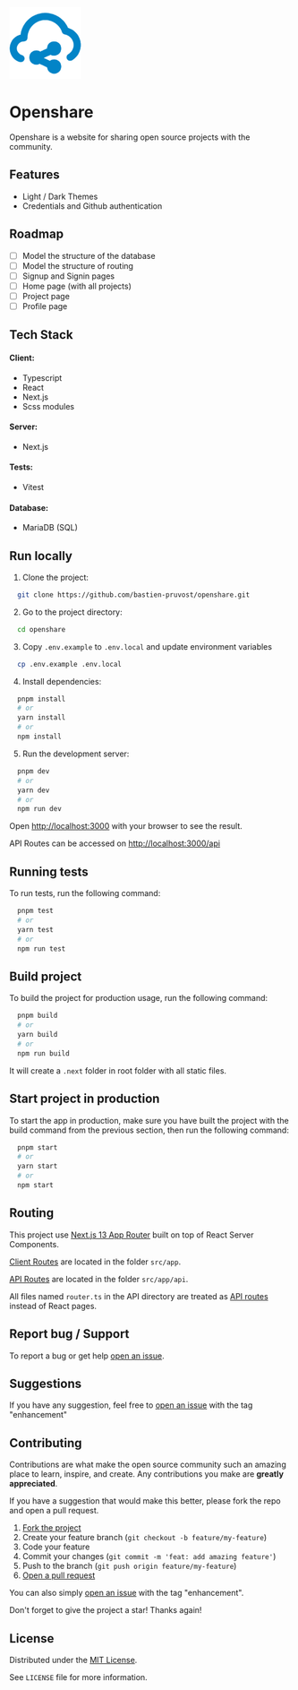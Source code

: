 <!-- prettier-ignore-start -->

<!-- Rename all occurences with Cmd + D :

Openshare
openshare
www.openshare.dev
https://www.openshare.dev

 -->


<a href="">
  <img src="./public/og.png" alt="Logo" width="128" >
</a>


# Openshare

Openshare is a website for sharing open source projects with the community.

<!-- [www.openshare.dev](https://www.openshare.dev) -->


<!-- ![App Screenshot](https://via.placeholder.com/468x300?text=App+Screenshot+Here) -->


<!-- ## About the project

Much longer description of the project -->


## Features

- Light / Dark Themes
- Credentials and Github authentication


## Roadmap

- [ ] Model the structure of the database
- [ ] Model the structure of routing
- [ ] Signup and Signin pages
- [ ] Home page (with all projects)
- [ ] Project page
- [ ] Profile page

<!-- - [x] ~Add OG image for blog using @vercel/og~ -->



<!-- ## Known Issues

- Live previews
- Fullscreen mode
- ~Cross platform~
- ~Light/dark mode toggle~ -->



<!-- ## Note on something  

> **info**  
> This project is using Next.js 13.2

> **warning**  
> This project is using Next.js 13.2 -->


## Tech Stack

#### Client:
- Typescript
- React
- Next.js
- Scss modules

#### Server:
- Next.js

#### Tests:
- Vitest

#### Database:
- MariaDB (SQL)


## Run locally

1. Clone the project:

```bash
  git clone https://github.com/bastien-pruvost/openshare.git
```

2. Go to the project directory:

```bash
  cd openshare
```

3. Copy `.env.example` to `.env.local` and update environment variables

```bash
  cp .env.example .env.local
```

4. Install dependencies:

```bash
  pnpm install
  # or
  yarn install
  # or
  npm install
```

5. Run the development server:

```bash
  pnpm dev
  # or
  yarn dev
  # or
  npm run dev
```

Open [http://localhost:3000](http://localhost:3000) with your browser to see the result.

API Routes can be accessed on [http://localhost:3000/api](http://localhost:3000/api)


## Running tests

To run tests, run the following command:

```bash
  pnpm test
  # or
  yarn test
  # or
  npm run test
```


## Build project

To build the project for production usage, run the following command:

```bash
  pnpm build
  # or
  yarn build
  # or
  npm run build
```

It will create a `.next` folder in root folder with all static files.


## Start project in production

To start the app in production, make sure you have built the project with the build command from the previous section, then run the following command:

```bash
  pnpm start
  # or
  yarn start
  # or
  npm start
```


## Routing

This project use [Next.js 13 App Router](https://beta.nextjs.org/docs/routing/fundamentals) built on top of React Server Components.

[Client Routes](https://beta.nextjs.org/docs/routing/defining-routes) are located in the folder `src/app`.

[API Routes](https://beta.nextjs.org/docs/routing/route-handlers) are located in the folder `src/app/api`.

All files named `router.ts` in the API directory are treated as [API routes](https://beta.nextjs.org/docs/routing/route-handlers) instead of React pages.


## Report bug / Support

To report a bug or get help [open an issue](https://github.com/bastien-pruvost/openshare/issues).


## Suggestions

If you have any suggestion, feel free to [open an issue](https://github.com/bastien-pruvost/openshare/issues) with the tag "enhancement"


## Contributing

Contributions are what make the open source community such an amazing place to learn, inspire, and create. Any contributions you make are **greatly appreciated**.

If you have a suggestion that would make this better, please fork the repo and open a pull request.

1. [Fork the project](https://github.com/bastien-pruvost/openshare/fork)
2. Create your feature branch (`git checkout -b feature/my-feature`)
3. Code your feature
4. Commit your changes (`git commit -m 'feat: add amazing feature'`)
5. Push to the branch (`git push origin feature/my-feature`)
6. [Open a pull request](https://github.com/bastien-pruvost/openshare/compare)

You can also simply [open an issue](https://github.com/bastien-pruvost/openshare/issues) with the tag "enhancement".

Don't forget to give the project a star! Thanks again!


## License

Distributed under the [MIT License](https://choosealicense.com/licenses/mit/).

See `LICENSE` file for more information.



<!-- prettier-ignore-end -->
